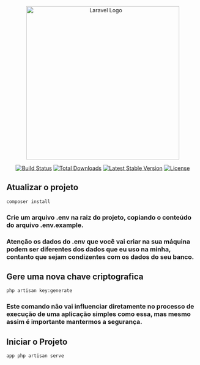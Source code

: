 <p align="center"><a href="https://laravel.com" target="_blank"><img src="https://raw.githubusercontent.com/laravel/art/master/logo-lockup/5%20SVG/2%20CMYK/1%20Full%20Color/laravel-logolockup-cmyk-red.svg" width="400" alt="Laravel Logo"></a></p>

<p align="center">
<a href="https://github.com/laravel/framework/actions"><img src="https://github.com/laravel/framework/workflows/tests/badge.svg" alt="Build Status"></a>
<a href="https://packagist.org/packages/laravel/framework"><img src="https://img.shields.io/packagist/dt/laravel/framework" alt="Total Downloads"></a>
<a href="https://packagist.org/packages/laravel/framework"><img src="https://img.shields.io/packagist/v/laravel/framework" alt="Latest Stable Version"></a>
<a href="https://packagist.org/packages/laravel/framework"><img src="https://img.shields.io/packagist/l/laravel/framework" alt="License"></a>
</p>

## Atualizar o projeto
```bash
composer install
```

### Crie um arquivo .env na raiz do projeto, copiando o conteúdo do arquivo .env.example.
### Atenção os dados do .env que você vai criar na sua máquina podem ser diferentes dos dados que eu uso na minha, contanto que sejam condizentes com os dados do seu banco.

## Gere uma nova chave criptografica
```bash
php artisan key:generate
```
### Este comando não vai influenciar diretamente no processo de execução de uma aplicação simples como essa, mas mesmo assim é importante mantermos a segurança.
## Iniciar o Projeto
```bash
app php artisan serve
```

